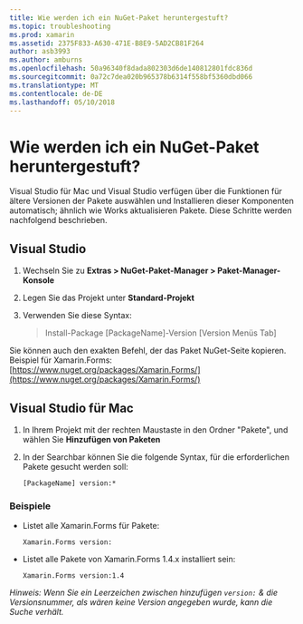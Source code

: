 ```yaml
---
title: Wie werden ich ein NuGet-Paket heruntergestuft?
ms.topic: troubleshooting
ms.prod: xamarin
ms.assetid: 2375F833-A630-471E-B8E9-5AD2CB81F264
author: asb3993
ms.author: amburns
ms.openlocfilehash: 50a96340f8dada802303d6de140812801fdc836d
ms.sourcegitcommit: 0a72c7dea020b965378b6314f558bf5360dbd066
ms.translationtype: MT
ms.contentlocale: de-DE
ms.lasthandoff: 05/10/2018
---
```

# <a name="how-do-i-downgrade-a-nuget-package"></a>Wie werden ich ein NuGet-Paket heruntergestuft?

Visual Studio für Mac und Visual Studio verfügen über die Funktionen für ältere Versionen der Pakete auswählen und Installieren dieser Komponenten automatisch; ähnlich wie Works aktualisieren Pakete. Diese Schritte werden nachfolgend beschrieben.

## <a name="visual-studio"></a>Visual Studio
1. Wechseln Sie zu **Extras > NuGet-Paket-Manager > Paket-Manager-Konsole**
2. Legen Sie das Projekt unter **Standard-Projekt**
3. Verwenden Sie diese Syntax:

    > Install-Package [PackageName]-Version [Version Menüs Tab]

Sie können auch den exakten Befehl, der das Paket NuGet-Seite kopieren. Beispiel für Xamarin.Forms: [https://www.nuget.org/packages/Xamarin.Forms/](https://www.nuget.org/packages/Xamarin.Forms/)

## <a name="visual-studio-for-mac"></a>Visual Studio für Mac
1. In Ihrem Projekt mit der rechten Maustaste in den Ordner "Pakete", und wählen Sie **Hinzufügen von Paketen**
2. In der Searchbar können Sie die folgende Syntax, für die erforderlichen Pakete gesucht werden soll:

    `[PackageName] version:*`

### <a name="examples"></a>Beispiele 
- Listet alle Xamarin.Forms für Pakete: 

    `Xamarin.Forms version:`
- Listet alle Pakete von Xamarin.Forms 1.4.x installiert sein: 

    `Xamarin.Forms version:1.4`

*Hinweis: Wenn Sie ein Leerzeichen zwischen hinzufügen `version:` & die Versionsnummer, als wären keine Version angegeben wurde, kann die Suche verhält.*

